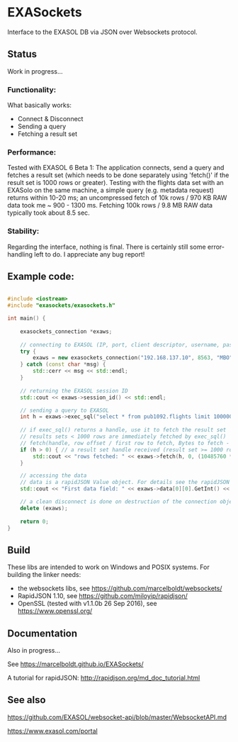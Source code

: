 # EXASockets
Interface to the EXASOL DB via JSON over Websockets protocol.

## Status

Work in progress... 

### Functionality: 

What basically works:

- Connect & Disconnect
- Sending a query
- Fetching a result set

### Performance:

Tested with EXASOL 6 Beta 1: The application connects, send a query and fetches a 
result set (which needs to be done separately using 'fetch()' if the result set is
 1000 rows or greater). Testing with the flights data set with an EXASolo on the same machine, 
 a simple query (e.g. metadata request) returns within 10-20 ms; an uncompressed fetch of 10k rows / 970 KB
  RAW data took me ~ 900 - 1300 ms. Fetching 100k rows / 9.8 MB RAW data typically took about 8.5 sec.

### Stability:

Regarding the interface, nothing is final.
There is certainly still some error-handling left to do. I appreciate any bug report!

## Example code:

```C++

#include <iostream>
#include "exasockets/exasockets.h"

int main() {
  
    exasockets_connection *exaws;
    
    // connecting to EXASOL (IP, port, client descriptor, username, password, password length, autocommit)
    try {
        exaws = new exasockets_connection("192.168.137.10", 8563, "MBO", "sys", "exasol", 6, false);
    } catch (const char *msg) {
        std::cerr << msg << std::endl;
    }
    
    // returning the EXASOL session ID
    std::cout << exaws->session_id() << std::endl;

    // sending a query to EXASOL
    int h = exaws->exec_sql("select * from pub1092.flights limit 100000");
    
    // if exec_sql() returns a handle, use it to fetch the result set
    // results sets < 1000 rows are immediately fetched by exec_sql()
    // fetch(handle, row offset / first row to fetch, Bytes to fetch - here 30 MB)
    if (h > 0) { // a result set handle received (result set >= 1000 rows))
        std::cout << "rows fetched: " << exaws->fetch(h, 0, (10485760 * 3)) << std::endl;
    }

    // accessing the data 
    // data is a rapidJSON Value object. For details see the rapidJSON documentation (link below).
    std::cout << "First data field: " << exaws->data[0][0].GetInt() << std::endl; // first col, first row

    // a clean disconnect is done on destruction of the connection object.
    delete (exaws);
    
    return 0;
}

```


## Build

These libs are intended to work on Windows and POSIX systems. For building the linker needs:

- the websockets libs, see https://github.com/marcelboldt/websockets/
- RapidJSON 1.10, see https://github.com/miloyip/rapidjson/
- OpenSSL (tested with v1.1.0b 26 Sep 2016), see https://www.openssl.org/


## Documentation

Also in progress...

See https://marcelboldt.github.io/EXASockets/

A tutorial for rapidJSON: http://rapidjson.org/md_doc_tutorial.html

## See also

https://github.com/EXASOL/websocket-api/blob/master/WebsocketAPI.md

https://www.exasol.com/portal
